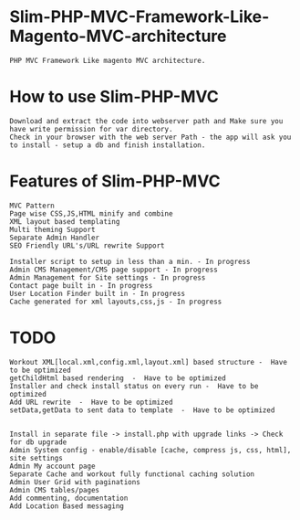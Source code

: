 Slim-PHP-MVC-Framework-Like-Magento-MVC-architecture
====================================================

	PHP MVC Framework Like magento MVC architecture.
	
How to use Slim-PHP-MVC
=======================
	Download and extract the code into webserver path and Make sure you have write permission for var directory.
	Check in your browser with the web server Path - the app will ask you to install - setup a db and finish installation.

Features of Slim-PHP-MVC
=======================
	MVC Pattern
	Page wise CSS,JS,HTML minify and combine
	XML layout based templating
	Multi theming Support
	Separate Admin Handler
	SEO Friendly URL's/URL rewrite Support
	
	Installer script to setup in less than a min. - In progress
	Admin CMS Management/CMS page support - In progress
	Admin Management for Site settings - In progress
	Contact page built in - In progress
	User Location Finder built in - In progress
	Cache generated for xml layouts,css,js - In progress
	
TODO
====
	Workout XML[local.xml,config.xml,layout.xml] based structure -  Have to be optimized
	getChildHtml based rendering  -  Have to be optimized
	Installer and check install status on every run -  Have to be optimized
	Add URL rewrite  -  Have to be optimized
	setData,getData to sent data to template  -  Have to be optimized


	Install in separate file -> install.php with upgrade links -> Check for db upgrade
	Admin System config - enable/disable [cache, compress js, css, html], site settings
	Admin My account page
	Separate Cache and workout fully functional caching solution
	Admin User Grid with paginations
	Admin CMS tables/pages
	Add commenting, documentation
	Add Location Based messaging